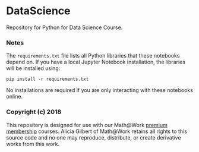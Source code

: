 # DataScience
Repository for Python for Data Science Course.

### Notes
The `requirements.txt` file lists all Python libraries that these notebooks depend on.  If you have a local Jupyter Notebook installation,  the libraries will be installed using:

```
pip install -r requirements.txt
```
No installations are required if you are only interacting with these notebooks online.

### Copyright (c) 2018
This repository is designed for use with our Math@Work [premium membership](https://mathatwork.org/membership/) courses.  Alicia Gilbert of Math@Work retains all rights to this source code and no one may reproduce, distribute, or create derivative works from this work.

